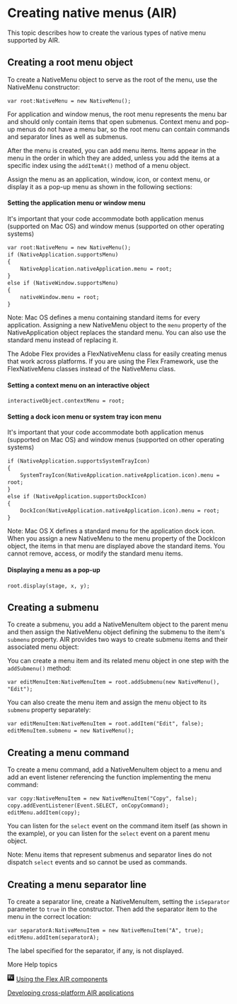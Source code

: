 # Creating native menus (AIR)

This topic describes how to create the various types of native menu supported by
AIR.

## Creating a root menu object

To create a NativeMenu object to serve as the root of the menu, use the
NativeMenu constructor:

    var root:NativeMenu = new NativeMenu();

For application and window menus, the root menu represents the menu bar and
should only contain items that open submenus. Context menu and pop-up menus do
not have a menu bar, so the root menu can contain commands and separator lines
as well as submenus.

After the menu is created, you can add menu items. Items appear in the menu in
the order in which they are added, unless you add the items at a specific index
using the `addItemAt()` method of a menu object.

Assign the menu as an application, window, icon, or context menu, or display it
as a pop-up menu as shown in the following sections:

#### Setting the application menu or window menu

It's important that your code accommodate both application menus (supported on
Mac OS) and window menus (supported on other operating systems)

    var root:NativeMenu = new NativeMenu();
    if (NativeApplication.supportsMenu)
    {
    	NativeApplication.nativeApplication.menu = root;
    }
    else if (NativeWindow.supportsMenu)
    {
    	nativeWindow.menu = root;
    }

Note: Mac OS defines a menu containing standard items for every application.
Assigning a new NativeMenu object to the `menu` property of the
NativeApplication object replaces the standard menu. You can also use the
standard menu instead of replacing it.

The Adobe Flex provides a FlexNativeMenu class for easily creating menus that
work across platforms. If you are using the Flex Framework, use the
FlexNativeMenu classes instead of the NativeMenu class.

#### Setting a context menu on an interactive object

    interactiveObject.contextMenu = root;

#### Setting a dock icon menu or system tray icon menu

It's important that your code accommodate both application menus (supported on
Mac OS) and window menus (supported on other operating systems)

    if (NativeApplication.supportsSystemTrayIcon)
    {
    	SystemTrayIcon(NativeApplication.nativeApplication.icon).menu = root;
    }
    else if (NativeApplication.supportsDockIcon)
    {
    	DockIcon(NativeApplication.nativeApplication.icon).menu = root;
    }

Note: Mac OS X defines a standard menu for the application dock icon. When you
assign a new NativeMenu to the menu property of the DockIcon object, the items
in that menu are displayed above the standard items. You cannot remove, access,
or modify the standard menu items.

#### Displaying a menu as a pop-up

    root.display(stage, x, y);

## Creating a submenu

To create a submenu, you add a NativeMenuItem object to the parent menu and then
assign the NativeMenu object defining the submenu to the item's `submenu`
property. AIR provides two ways to create submenu items and their associated
menu object:

You can create a menu item and its related menu object in one step with the
`addSubmenu()` method:

    var editMenuItem:NativeMenuItem = root.addSubmenu(new NativeMenu(), "Edit");

You can also create the menu item and assign the menu object to its `submenu`
property separately:

    var editMenuItem:NativeMenuItem = root.addItem("Edit", false);
    editMenuItem.submenu = new NativeMenu();

## Creating a menu command

To create a menu command, add a NativeMenuItem object to a menu and add an event
listener referencing the function implementing the menu command:

    var copy:NativeMenuItem = new NativeMenuItem("Copy", false);
    copy.addEventListener(Event.SELECT, onCopyCommand);
    editMenu.addItem(copy);

You can listen for the `select` event on the command item itself (as shown in
the example), or you can listen for the `select` event on a parent menu object.

Note: Menu items that represent submenus and separator lines do not dispatch
`select` events and so cannot be used as commands.

## Creating a menu separator line

To create a separator line, create a NativeMenuItem, setting the `isSeparator`
parameter to `true` in the constructor. Then add the separator item to the menu
in the correct location:

    var separatorA:NativeMenuItem = new NativeMenuItem("A", true);
    editMenu.addItem(separatorA);

The label specified for the separator, if any, is not displayed.

More Help topics

![](../../img/flexLinkIndicator.png)
[Using the Flex AIR components](https://web.archive.org/web/20150519004618/https://help.adobe.com/en_US/Flex/4.0/UsingSDK/WSacd9bdd0c5c09f4a-690d4877120e8b878b0-8000.html)

[Developing cross-platform AIR applications](https://web.archive.org/web/20150214073806/https://www.adobe.com/devnet/air/articles/developing_crossplatform.html)
